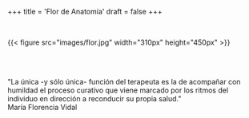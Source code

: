 +++
title = 'Flor de Anatomía'
draft = false
+++

<br/>

{{< figure src="images/flor.jpg" width="310px" height="450px" >}}

<br/><br/>

<div class="text-box">
"La única -y sólo única- función del terapeuta es la de acompañar con humildad el proceso curativo que viene marcado por los ritmos del individuo en dirección a reconducir su propia salud."
</div>
<div class="author">María Florencia Vidal</div>